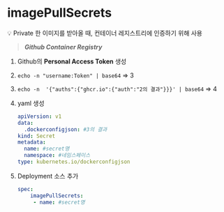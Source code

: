 # imagePullSecrets

<aside>
💡 Private 한 이미지를 받아올 때, 컨테이너 레지스트리에 인증하기 위해 사용

</aside>

> ***Github Container Registry***
> 
1. Github의 **Personal Access Token** 생성
2. `echo -n "username:Token" | base64` ⇒ 3
3. `echo -n  '{"auths":{"ghcr.io":{"auth":"2의 결과"}}}' | base64` ⇒ 4
4. yaml 생성
    
    ```yaml
    apiVersion: v1
    data:
      .dockerconfigjson: #3의 결과
    kind: Secret
    metadata:
      name: #secret명
      namespace: #네임스페이스
    type: kubernetes.io/dockerconfigjson
    ```
    
5. Deployment 소스 추가
    
    ```yaml
    spec:
    	imagePullSecrets:
         - name: #secret명
    ```